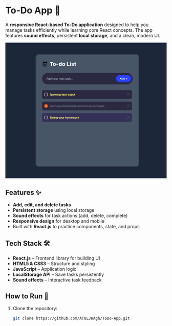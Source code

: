 # To-Do App 📝

A **responsive React-based To-Do application** designed to help you manage tasks efficiently while learning core React concepts. The app features **sound effects**, persistent **local storage**, and a clean, modern UI.

![To-Do App Screenshot](assets/ss5.png)

## Features ✨
- **Add, edit, and delete tasks**  
- **Persistent storage** using local storage  
- **Sound effects** for task actions (add, delete, complete)  
- **Responsive design** for desktop and mobile  
- Built with **React.js** to practice components, state, and props  

## Tech Stack 🛠️
- **React.js** – Frontend library for building UI  
- **HTML5 & CSS3** – Structure and styling  
- **JavaScript** – Application logic  
- **LocalStorage API** – Save tasks persistently  
- **Sound effects** – Interactive task feedback  

## How to Run 🚀
1. Clone the repository:  
   ```bash
   git clone https://github.com/ATULJHAgh/ToDo-App.git
